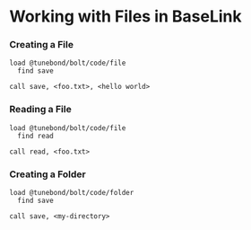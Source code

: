 # Working with Files in BaseLink

### Creating a File

```
load @tunebond/bolt/code/file
  find save

call save, <foo.txt>, <hello world>
```

### Reading a File

```
load @tunebond/bolt/code/file
  find read

call read, <foo.txt>
```

### Creating a Folder

```
load @tunebond/bolt/code/folder
  find save

call save, <my-directory>
```
